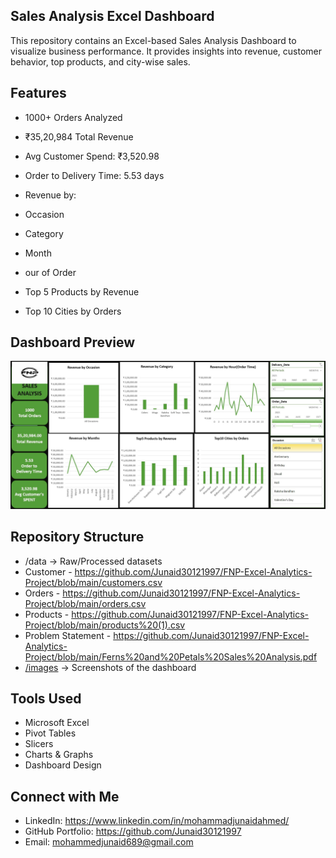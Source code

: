 ## Sales Analysis Excel Dashboard

This repository contains an Excel-based Sales Analysis Dashboard to visualize business performance.
It provides insights into revenue, customer behavior, top products, and city-wise sales.

## Features

- 1000+ Orders Analyzed

- ₹35,20,984 Total Revenue

- Avg Customer Spend: ₹3,520.98

- Order to Delivery Time: 5.53 days

- Revenue by:
  
- Occasion
  
- Category
  
- Month
  
- our of Order
  
- Top 5 Products by Revenue

- Top 10 Cities by Orders

##  Dashboard Preview
![Dashboard Screenshot](https://github.com/Junaid30121997/FNP-Excel-Analytics-Project/blob/main/1732002842215.jpg)

## Repository Structure

- /data → Raw/Processed datasets
- Customer - https://github.com/Junaid30121997/FNP-Excel-Analytics-Project/blob/main/customers.csv
- Orders - https://github.com/Junaid30121997/FNP-Excel-Analytics-Project/blob/main/orders.csv
- Products - https://github.com/Junaid30121997/FNP-Excel-Analytics-Project/blob/main/products%20(1).csv
- Problem Statement - https://github.com/Junaid30121997/FNP-Excel-Analytics-Project/blob/main/Ferns%20and%20Petals%20Sales%20Analysis.pdf
- [/images](https://github.com/Junaid30121997/FNP-Excel-Analytics-Project/blob/main/1732002842215.jpg) → Screenshots of the dashboard

## Tools Used

- Microsoft Excel
- Pivot Tables
- Slicers
- Charts & Graphs
- Dashboard Design

## Connect with Me
- LinkedIn: https://www.linkedin.com/in/mohammadjunaidahmed/
- GitHub Portfolio: https://github.com/Junaid30121997
- Email: mohammedjunaid689@gmail.com
